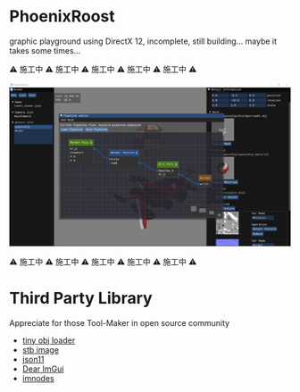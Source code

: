 # PhoenixRoost
graphic playground using DirectX 12, incomplete, still building... maybe it takes some times...



⚠ 施工中 ⚠ 施工中 ⚠ 施工中 ⚠ 施工中 ⚠ 施工中 ⚠

![image-20220705022417415](README.assets/image-20220705022417415.png)

⚠ 施工中 ⚠ 施工中 ⚠ 施工中 ⚠ 施工中 ⚠ 施工中 ⚠



# Third Party Library

Appreciate for those Tool-Maker in open source community

* [tiny obj loader](https://github.com/tinyobjloader/tinyobjloader)
* [stb image](http://nothings.org/stb)
* [json11](https://github.com/dropbox/json11)
* [Dear ImGui](https://github.com/ocornut/imgui)
* [imnodes](https://github.com/Nelarius/imnodes)

